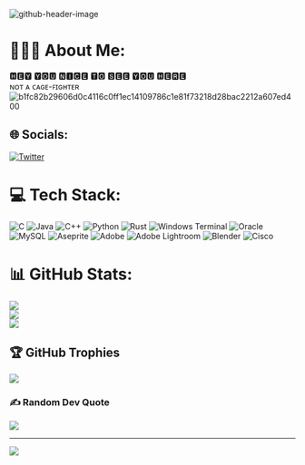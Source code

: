![github-header-image](https://github.com/firebase/quickstart-android/assets/126165871/b9bf61a2-9a38-4300-80be-81977c5e4f29)

# 👨🏻‍💻 About Me:
🅷🅴🆈 🆈🅾🆄 🅽🅸🅲🅴 🆃🅾 🆂🅴🅴 🆈🅾🆄 🅷🅴🆁🅴 <br>ɴᴏᴛ ᴀ ᴄᴀɢᴇ-ꜰɪɢʜᴛᴇʀ![b1fc82b29606d0c4116c0ff1ec14109786c1e81f73218d28bac2212a607ed400](https://github.com/firebase/quickstart-android/assets/126165871/352d8c5e-cb09-4c22-8b60-7aef0acdfe81)

## 🌐 Socials:
[![Twitter](https://img.shields.io/badge/Twitter-%231DA1F2.svg?logo=Twitter&logoColor=white)](https://twitter.com/https://twitter.com/aniket_kas33611) 

# 💻 Tech Stack:
![C](https://img.shields.io/badge/c-%2300599C.svg?style=for-the-badge&logo=c&logoColor=white) ![Java](https://img.shields.io/badge/java-%23ED8B00.svg?style=for-the-badge&logo=openjdk&logoColor=white) ![C++](https://img.shields.io/badge/c++-%2300599C.svg?style=for-the-badge&logo=c%2B%2B&logoColor=white) ![Python](https://img.shields.io/badge/python-3670A0?style=for-the-badge&logo=python&logoColor=ffdd54) ![Rust](https://img.shields.io/badge/rust-%23000000.svg?style=for-the-badge&logo=rust&logoColor=white) ![Windows Terminal](https://img.shields.io/badge/Windows%20Terminal-%234D4D4D.svg?style=for-the-badge&logo=windows-terminal&logoColor=white) ![Oracle](https://img.shields.io/badge/Oracle-F80000?style=for-the-badge&logo=oracle&logoColor=white) ![MySQL](https://img.shields.io/badge/mysql-%2300000f.svg?style=for-the-badge&logo=mysql&logoColor=white) ![Aseprite](https://img.shields.io/badge/Aseprite-FFFFFF?style=for-the-badge&logo=Aseprite&logoColor=#7D929E) ![Adobe](https://img.shields.io/badge/adobe-%23FF0000.svg?style=for-the-badge&logo=adobe&logoColor=white) ![Adobe Lightroom](https://img.shields.io/badge/Adobe%20Lightroom-31A8FF.svg?style=for-the-badge&logo=Adobe%20Lightroom&logoColor=white) ![Blender](https://img.shields.io/badge/blender-%23F5792A.svg?style=for-the-badge&logo=blender&logoColor=white) ![Cisco](https://img.shields.io/badge/cisco-%23049fd9.svg?style=for-the-badge&logo=cisco&logoColor=black)
# 📊 GitHub Stats:
![](https://github-readme-stats.vercel.app/api?username=Phantom-scar&theme=monokai&hide_border=false&include_all_commits=true&count_private=true)<br/>
![](https://github-readme-streak-stats.herokuapp.com/?user=Phantom-scar&theme=monokai&hide_border=false)<br/>
![](https://github-readme-stats.vercel.app/api/top-langs/?username=Phantom-scar&theme=monokai&hide_border=false&include_all_commits=true&count_private=true&layout=compact)

## 🏆 GitHub Trophies
![](https://github-profile-trophy.vercel.app/?username=Phantom-scar&theme=onedark&no-frame=false&no-bg=true&margin-w=4)

### ✍️ Random Dev Quote
![](https://quotes-github-readme.vercel.app/api?type=horizontal&theme=light)

---
[![](https://visitcount.itsvg.in/api?id=Phantom-scar&icon=2&color=8)](https://visitcount.itsvg.in)

